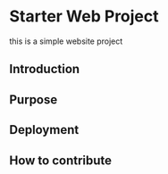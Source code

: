 # Starter Web Project
this is a simple website project

## Introduction


## Purpose

## Deployment

## How to contribute

